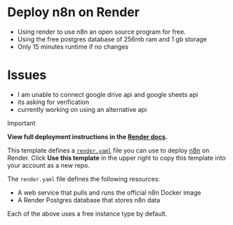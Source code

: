 # Deploy n8n on Render
- Using render to use n8n an open source program for free. 
- Using the free postgres database of 256mb ram and 1 gb storage
- Only 15 minutes runtime if no changes

# Issues
- I am unable to connect google drive api and google sheets api
- its asking for verification
- currently working on using an alternative api
 
> [!IMPORTANT]
> **View full deployment instructions in the [**Render docs**](https://render.com/docs/deploy-n8n).**

This template defines a [`render.yaml`](https://github.com/render-examples/n8n/blob/main/render.yaml) file you can use to deploy [n8n](https://n8n.io/) on Render. Click **Use this template** in the upper right to copy this template into your account as a new repo.

The `render.yaml` file defines the following resources:

- A web service that pulls and runs the official n8n Docker image
- A Render Postgres database that stores n8n data

Each of the above uses a free instance type by default.
